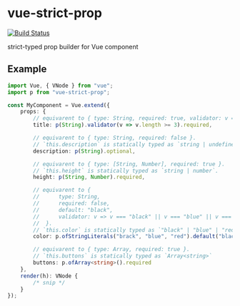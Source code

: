 # vue-strict-prop
[![Build Status](https://travis-ci.org/wonderful-panda/vue-strict-prop.svg?branch=master)](https://travis-ci.org/wonderful-panda/vue-strict-prop)

strict-typed prop builder for Vue component

## Example

```typescript
import Vue, { VNode } from "vue";
import p from "vue-strict-prop";

const MyComponent = Vue.extend({
    props: {
        // equivarent to { type: String, required: true, validator: v => v.length >= 3 }.
        title: p(String).validator(v => v.length >= 3).required,

        // equivarent to { type: String, required: false }.
        // `this.description` is statically typed as `string | undefined`.
        description: p(String).optional,

        // equivarent to { type: [String, Number], required: true }.
        // `this.height` is statically typed as `string | number`.
        height: p(String, Number).required,

        // equivarent to {
        //      type: String,
        //      required: false,
        //      default: "black",
        //      validator: v => v === "black" || v === "blue" || v === "red"
        //  }.
        // `this.color` is statically typed as `"black" | "blue" | "red"`.
        color: p.ofStringLiterals("brack", "blue", "red").default("black"),

        // equivarent to { type: Array, required: true }.
        // `this.buttons` is statically typed as `Array<string>`
        buttons: p.ofArray<string>().required
    },
    render(h): VNode {
        /* snip */
    }
});
```
